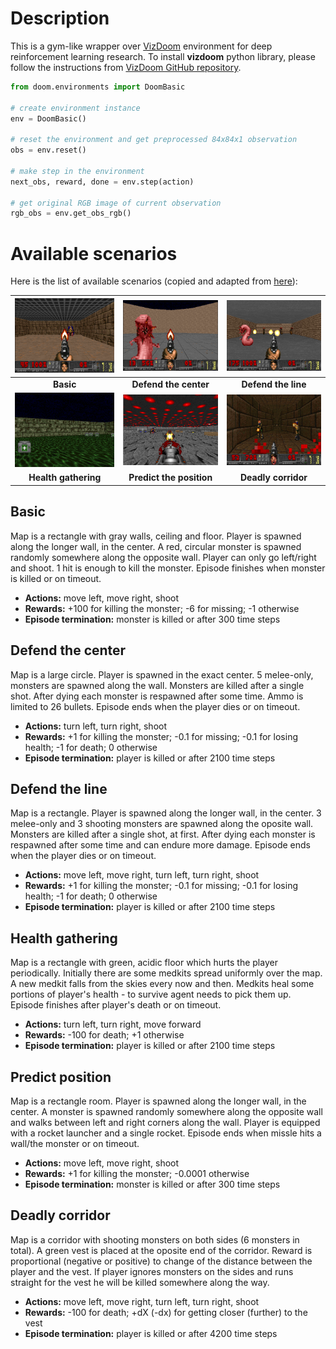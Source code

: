 # Description

This is a gym-like wrapper over [VizDoom](http://vizdoom.cs.put.edu.pl) environment for deep reinforcement learning research. To install **vizdoom** python library, please follow the instructions from [VizDoom GitHub repository](https://github.com/mwydmuch/ViZDoom).

```python
from doom.environments import DoomBasic

# create environment instance
env = DoomBasic()

# reset the environment and get preprocessed 84x84x1 observation
obs = env.reset()

# make step in the environment
next_obs, reward, done = env.step(action)

# get original RGB image of current observation
rgb_obs = env.get_obs_rgb()
```

# Available scenarios

Here is the list of available scenarios (copied and adapted from [here](https://github.com/mwydmuch/ViZDoom/blob/master/scenarios/README.md)):

|![doom1](../img/doom_img/basic.png) | ![doom2](../img/doom_img/def_center.png) | ![doom3](../img/doom_img/def_line.png) 
|:---:|:---:|:---:|
|**Basic**|**Defend the center**|**Defend the line**|
|![doom4](../img/doom_img/health.png) | ![doom5](../img/doom_img/predict.png) | ![doom6](../img/doom_img/corridor.png)
|**Health gathering**|**Predict the position**|**Deadly corridor**|

## Basic

Map is a rectangle with gray walls, ceiling and floor. Player is spawned along the longer wall, in the center. A red, circular monster is spawned randomly somewhere along the opposite wall. Player can only go left/right and shoot. 1 hit is enough to kill the monster. Episode finishes when monster is killed or on timeout.

- **Actions:** move left, move right, shoot
- **Rewards:** +100 for killing the monster; -6 for missing; -1 otherwise
- **Episode termination:** monster is killed or after 300 time steps

## Defend the center

Map is a large circle. Player is spawned in the exact center. 5 melee-only, monsters are spawned along the wall. Monsters are 
killed after a single shot. After dying each monster is respawned after some time. Ammo is limited to 26 bullets. Episode ends when the player dies or on timeout.

- **Actions:** turn left, turn right, shoot
- **Rewards:** +1 for killing the monster; -0.1 for missing; -0.1 for losing health; -1 for death; 0 otherwise
- **Episode termination:** player is killed or after 2100 time steps

## Defend the line

Map is a rectangle. Player is spawned along the longer wall, in the center. 3 melee-only and 3 shooting monsters are spawned along the oposite wall. Monsters are killed after a single shot, at first. After dying each monster is respawned after some time and can endure more damage. Episode ends when the player dies or on timeout.

- **Actions:** move left, move right, turn left, turn right, shoot
- **Rewards:** +1 for killing the monster; -0.1 for missing; -0.1 for losing health; -1 for death; 0 otherwise
- **Episode termination:** player is killed or after 2100 time steps

## Health gathering

Map is a rectangle with green, acidic floor which hurts the player periodically. Initially there are some medkits spread uniformly over the map. A new medkit falls from the skies every now and then. Medkits heal some portions of player's health - to survive agent needs to pick them up. Episode finishes after player's death or on timeout.

- **Actions:** turn left, turn right, move forward
- **Rewards:** -100 for death; +1 otherwise
- **Episode termination:** player is killed or after 2100 time steps

## Predict position

Map is a rectangle room. Player is spawned along the longer wall, in the center. A monster is spawned randomly somewhere along the opposite wall and walks between left and right corners along the wall. Player is equipped with a rocket launcher and a single rocket. Episode ends when missle hits a wall/the monster or on timeout.

- **Actions:** move left, move right, shoot
- **Rewards:** +1 for killing the monster; -0.0001 otherwise
- **Episode termination:** monster is killed or after 300 time steps

## Deadly corridor

Map is a corridor with shooting monsters on both sides (6 monsters in total). A green vest is placed at the oposite end of the corridor. Reward is proportional (negative or positive) to change of the distance between the player and the vest. If player ignores monsters on the sides and runs straight for the vest he will be killed somewhere along the way.

- **Actions:** move left, move right, turn left, turn right, shoot
- **Rewards:** -100 for death; +dX (-dx) for getting closer (further) to the vest
- **Episode termination:** player is killed or after 4200 time steps
